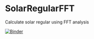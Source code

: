 # SolarRegularFFT
Calculate solar regular using FFT analysis

[![Binder](https://mybinder.org/badge_logo.svg)](https://mybinder.org/v2/gh/ragabhumi/SolarRegularFFT/HEAD)

